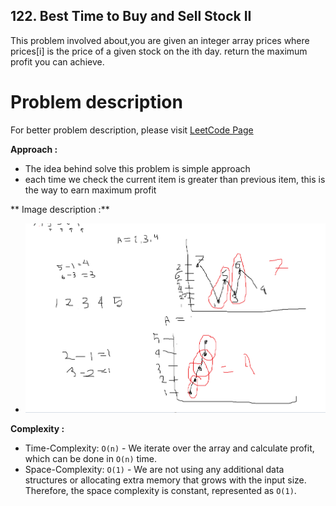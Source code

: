 ## 122. Best Time to Buy and Sell Stock II

This problem involved about,you are given an integer array prices where prices[i] is the price of a given stock on the ith day. return the maximum profit you can achieve.

# Problem description

For better problem description, please visit [LeetCode Page](https://leetcode.com/problems/best-time-to-buy-and-sell-stock-ii/description/)

**Approach :**<br/>

-   The idea behind solve this problem is simple approach
-   each time we check the current item is greater than previous item, this is the way to earn maximum profit

** Image description :**<br/>

-   ![Chess!](img.PNG)

**Complexity :**<br/>

-   Time-Complexity: `O(n)` - We iterate over the array and calculate profit, which can be done in `O(n)` time.
-   Space-Complexity: `O(1)` - We are not using any additional data structures or allocating extra memory that grows with the input size. Therefore, the space complexity is constant, represented as `O(1)`.
